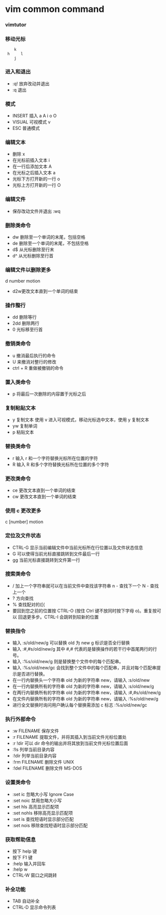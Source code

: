 # vim common command #
### vimtutor ###

### 移动光标 ###  
```
    k      
 h     l  
    j  
```    

### 进入和退出 ###  
* :q! <ENTER> 放弃改动并退出
* :q 退出

### 模式 ###
* INSERT 插入 a A i o O 
* VISUAL 可视模式 v
* ESC 普通模式 <ESC>

### 编辑文本 ###  
* 删除 x
* 在光标前插入文本 i
* 在一行后添加文本 A
* 在光标之后插入文本 a
* 光标下方打开新的一行 o
* 光标上方打开新的一行 O

### 编辑文件 ###  
* 保存改动文件并退出 :wq <ENTER>

### 删除类命令 ###
* dw 删除至一个单词的末尾，包括空格
* de 删除至一个单词的末尾，不包括空格
* d$ 从光标删除至行末
* d^ 从光标删除至行首

### 编辑文件以删除更多 ###  
d number motion
* d2w更改文本直到一个单词的结束

### 操作整行 ###
* dd 删除等行
* 2dd 删除两行
* 0 光标移至行首

### 撤销类命令 ###
* u 撤消最后执行的命令
* U 来撤消对整行的修改
* ctrl + R 重做被撤销的命令

### 置入类命令 ###
* p 将最后一次删除的内容置于光标之后

### 复制粘贴文本 ###
* y 复制文本
  使用 v 进入可视模式，移动光标选中文本，使用 y 复制文本
* yw 复制单词
* p 粘贴文本

### 替换类命令 ###
* r 输入 r 和一个字符替换光标所在位置的字符
* R 输入 R 和多个字符替换光标所在位置的多个字符

### 更改类命令 ###
* ce 更改文本直到一个单词的结束
* cw 更改文本直到一个单词的结束

### 使用 c 更改更多 ###
c [number] motion

### 定位及文件状态 ###
* CTRL-G 显示当前编辑文件中当前光标所在行位置以及文件状态信息
* G 可以使得当前光标直接跳转到文件最后一行
* gg 当前光标直接跳转到文件第一行

### 搜索类命令 ###
* / 加上一个字符串就可以在当前文件中查找该字符串
  n - 查找下一个
  N - 查找上一个
* ? 方向查找
* % 查找配对的([{
* 要回到您之前的位置按 CTRL-O (按住 Ctrl 键不放同时按下字母 o)。重复按可以
回退更多步。CTRL-I 会跳转到较新的位置
 
### 替换指令 ###
* 输入 :s/old/new/g 可以替换 old 为 new
  g 标识是否全行替换
* 输入   :#,#s/old/new/g   其中 #,# 代表的是替换操作的若干行中首尾两行的行号。
* 输入   :%s/old/new/g     则是替换整个文件中的每个匹配串。
* 输入   :%s/old/new/gc    会找到整个文件中的每个匹配串，并且对每个匹配串提示是否进行替换。
* 在一行内替换头一个字符串 old 为新的字符串 new，请输入  :s/old/new
* 在一行内替换所有的字符串 old 为新的字符串 new，请输入  :s/old/new/g
* 在两行内替换所有的字符串 old 为新的字符串 new，请输入  :#,#s/old/new/g
* 在文件内替换所有的字符串 old 为新的字符串 new，请输入  :%s/old/new/g
* 进行全文替换时询问用户确认每个替换需添加 c 标志        :%s/old/new/gc		      

### 执行外部命令 ###
* :w FILENAME 保存文件
* :r FILENAME 提取文件，并将其插入到当前文件光标位置处
* :r !dir 可以 dir 命令的输出并将其放到当前文件光标位置后面
* :!ls 列举当前目录内容
* :!dir 列举当前目录内容
* :!rm FILENAME 删除文件 UNIX
* :!del FILENAME 删除文件 MS-DOS

### 设置类命令 ###
* :set ic 忽略大小写 Ignore Case
* :set noic 禁用忽略大小写
* :set hls 高亮显示匹配项
* :set nohls 移除高亮显示匹配项
* :set is 查找短语时显示部分匹配
* :set nois 移除查找短语时显示部分匹配

### 获取帮助信息 ###
* <HELP> 按下 help 键
* <F1> 按下 F1 键
* :help 输入并回车
* :help w 
* CTRL-W 窗口之间跳转

### 补全功能 ### 
* TAB 自动补全
* CTRL-D 显示命令列表



